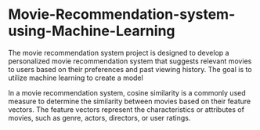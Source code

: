 # Movie-Recommendation-system-using-Machine-Learning
The movie recommendation system project is designed to develop a personalized movie recommendation system that suggests relevant movies to users based on their preferences and past viewing history. The goal is to utilize machine learning to create a model

In a movie recommendation system, cosine similarity is a commonly used measure to determine the similarity between movies based on their feature vectors. The feature vectors represent the characteristics or attributes of movies, such as genre, actors, directors, or user ratings.
